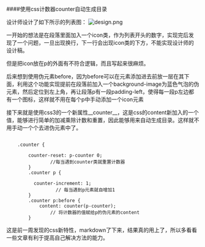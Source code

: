 ####使用css计数器counter自动生成目录

设计师设计了如下所示的列表图：
![design.png](http://upload-images.jianshu.io/upload_images/1642766-52c3de8c1873b0da.png?imageMogr2/auto-orient/strip%7CimageView2/2/w/1240)

一开始的想法是在段落里面加入一个icon类，作为列表开头的数字，实现完后发现了一个问题，一旦出现换行，下一行会出现icon类的下方，不能实现设计师的设计稿。

但是把icon放在p的外面有不符合逻辑，而且写起来很麻烦。

后来想到使用伪元素before，因为before可以在元素添加进去前放一层在其下面，利用这个功能实现提前在段落前加入一个background-image为蓝色气泡的伪元素，然后定位到左上角，再让段落p有一段padding-left，使得每一段p左边都有一个图标，这样就不用在每个p中手动添加一个icon元素

接下来就是使用css3的一个新属性__counter__，这是css的content新加入的一个值，能够进行简单的加减乘除计数和重置，因此能够用来自动生成目录。这样就不用手动一个个去进伪元素中了。

<pre><code>
	.counter {
 
  		counter-reset: p-counter 0;
                //每当遇到counter类就重置计数器
    	}
	    .counter p {

		  counter-increment: 1;
                  // 每当遇到p元素就自增加1
	    }
	    .counter p:before {
	       	content: counter(p-counter);
                // 将计数器的值赋给p的伪元素的content
	    }
</code></pre>
这是前一周发现的css新特性，markdown了下来，结果真的用上了，所以多看看一些文章有利于提高自己解决方法的能力。